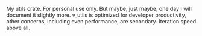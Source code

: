 My utils crate. For personal use only. But maybe, just maybe, one day I will document it slightly more. v_utils is optimized for developer productivity, other concerns, including even performance, are secondary. Iteration speed above all.
